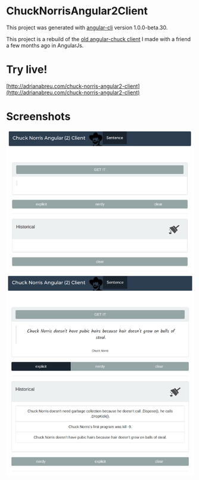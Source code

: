 # ChuckNorrisAngular2Client

This project was generated with [angular-cli](https://github.com/angular/angular-cli) version 1.0.0-beta.30.

This project is a rebuild of the [old angular-chuck client](https://github.com/adrianabreu/chuck-norris-angular-client) I made with a friend a few months ago in AngularJs.

# Try live! 

[http://adrianabreu.com/chuck-norris-angular2-client](http://adrianabreu.com/chuck-norris-angular2-client)

# Screenshots

![1](assets/1.png "1")
![2](assets/2.png "2")
